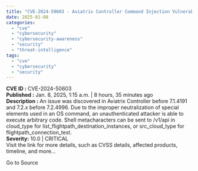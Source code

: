```yaml
---
title: "CVE-2024-50603 - Aviatrix Controller Command Injection Vulnerability"
date: 2025-01-08
categories: 
  - "cve"
  - "cybersecurity"
  - "cybersecurity-awareness"
  - "security"
  - "threat-intelligence"
tags: 
  - "cve"
  - "cybersecurity"
  - "security"
---
```


**CVE ID :** CVE-2024-50603  
**Published :** Jan. 8, 2025, 1:15 a.m. | 8 hours, 35 minutes ago  
**Description :** An issue was discovered in Aviatrix Controller before 7.1.4191 and 7.2.x before 7.2.4996. Due to the improper neutralization of special elements used in an OS command, an unauthenticated attacker is able to execute arbitrary code. Shell metacharacters can be sent to /v1/api in cloud\_type for list\_flightpath\_destination\_instances, or src\_cloud\_type for flightpath\_connection\_test.  
**Severity:** 10.0 | CRITICAL  
Visit the link for more details, such as CVSS details, affected products, timeline, and more...

Go to Source

